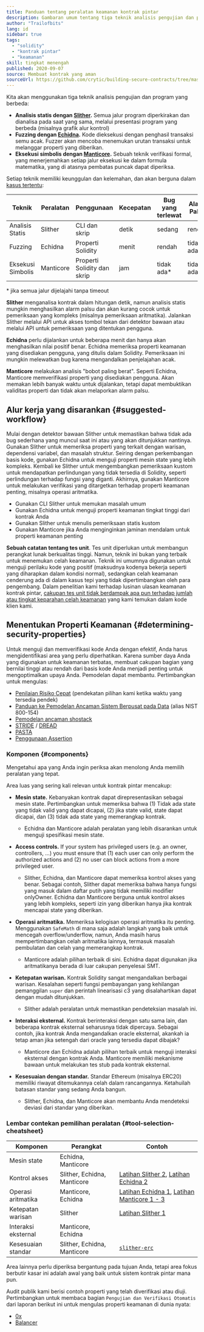 ```yaml
---
title: Panduan tentang peralatan keamanan kontrak pintar
description: Gambaran umum tentang tiga teknik analisis pengujian dan program yang berbeda
author: "Trailofbits"
lang: id
sidebar: true
tags:
  - "solidity"
  - "kontrak pintar"
  - "keamanan"
skill: tingkat menengah
published: 2020-09-07
source: Membuat kontrak yang aman
sourceUrl: https://github.com/crytic/building-secure-contracts/tree/master/program-analysis
---
```


Kita akan menggunakan tiga teknik analisis pengujian dan program yang berbeda:

- **Analisis statis dengan [Slither](/developers/tutorials/how-to-use-slither-to-find-smart-contract-bugs/).** Semua jalur program diperkirakan dan dianalisa pada saat yang sama, melalui presentasi program yang berbeda (misalnya grafik alur kontrol)
- **Fuzzing dengan [Echidna](/developers/tutorials/how-to-use-echidna-to-test-smart-contracts/).** Kode dieksekusi dengan penghasil transaksi semu acak. Fuzzer akan mencoba menemukan urutan transaksi untuk melanggar properti yang diberikan.
- **Eksekusi simbolis dengan [Manticore](/developers/tutorials/how-to-use-manticore-to-find-smart-contract-bugs/).** Sebuah teknik verifikasi formal, yang menerjemahkan setiap jalur eksekusi ke dalam formula matematika, yang di atasnya pembatas puncak dapat diperiksa.

Setiap teknik memiliki keunggulan dan kelemahan, dan akan berguna dalam [kasus tertentu](#determining-security-properties):

| Teknik            | Peralatan | Penggunaan                  | Kecepatan | Bug yang terlewat | Alarm Palsu |
| ----------------- | --------- | --------------------------- | --------- | ----------------- | ----------- |
| Analisis Statis   | Slither   | CLI dan skrip               | detik     | sedang            | rendah      |
| Fuzzing           | Echidna   | Properti Solidity           | menit     | rendah            | tidak ada   |
| Eksekusi Simbolis | Manticore | Properti Solidity dan skrip | jam       | tidak ada\*       | tidak ada   |

\* jika semua jalur dijelajahi tanpa timeout

**Slither** menganalisa kontrak dalam hitungan detik, namun analisis statis mungkin menghasilkan alarm palsu dan akan kurang cocok untuk pemeriksaan yang kompleks (misalnya pemeriksaan aritmatika). Jalankan Slither melalui API untuk akses tombol tekan dari detektor bawaan atau melalui API untuk pemeriksaan yang ditentukan pengguna.

**Echidna** perlu dijalankan untuk beberapa menit dan hanya akan menghasilkan nilai positif benar. Echidna memeriksa properti keamanan yang disediakan pengguna, yang ditulis dalam Solidity. Pemeriksaan ini mungkin melewatkan bug karena mengandalkan penjelajahan acak.

**Manticore** melakukan analisis "bobot paling berat". Seperti Echidna, Manticore memverifikasi properti yang disediakan pengguna. Akan memakan lebih banyak waktu untuk dijalankan, tetapi dapat membuktikan validitas properti dan tidak akan melaporkan alarm palsu.

## Alur kerja yang disarankan {#suggested-workflow}

Mulai dengan detektor bawaan Slither untuk memastikan bahwa tidak ada bug sederhana yang muncul saat ini atau yang akan ditunjukkan nantinya. Gunakan Slither untuk memeriksa properti yang terkait dengan warisan, dependensi variabel, dan masalah struktur. Seiring dengan perkembangan basis kode, gunakan Echidna untuk menguji properti mesin state yang lebih kompleks. Kembali ke Slither untuk mengembangkan pemeriksaan kustom untuk mendapatkan perlindungan yang tidak tersedia di Solidity, seperti perlindungan terhadap fungsi yang diganti. Akhirnya, gunakan Manticore untuk melakukan verifikasi yang ditargetkan terhadap properti keamanan penting, misalnya operasi aritmatika.

- Gunakan CLI Slither untuk memukan masalah umum
- Gunakan Echidna untuk menguji properti keamanan tingkat tinggi dari kontrak Anda
- Gunakan Slither untuk menulis pemeriksaan statis kustom
- Gunakan Manticore jika Anda menginginkan jaminan mendalam untuk properti keamanan penting

**Sebuah catatan tentang tes unit**. Tes unit diperlukan untuk membangun perangkat lunak berkualitas tinggi. Namun, teknik ini bukan yang terbaik untuk menemukan celah keamanan. Teknik ini umumnya digunakan untuk menguji perilaku kode yang positif (maksudnya kodenya bekerja seperti yang diharapkan dalam kondisi normal), sedangkan celah keamanan cenderung ada di dalam kasus tepi yang tidak dipertimbangkan oleh para pengembang. Dalam penelitian kami terhadap lusinan ulasan keamanan kontrak pintar, [cakupan tes unit tidak berdampak apa pun terhadap jumlah atau tingkat keparahan celah keamanan](https://blog.trailofbits.com/2019/08/08/246-findings-from-our-smart-contract-audits-an-executive-summary/) yang kami temukan dalam kode klien kami.

## Menentukan Properti Keamanan {#determining-security-properties}

Untuk menguji dan memverifikasi kode Anda dengan efektif, Anda harus mengidentifikasi area yang perlu diperhatikan. Karena sumber daya Anda yang digunakan untuk keamanan terbatas, membuat cakupan bagian yang bernilai tinggi atau rendah dari basis kode Anda menjadi penting untuk mengoptimalkan upaya Anda. Pemodelan dapat membantu. Pertimbangkan untuk mengulas:

- [Penilaian Risiko Cepat](https://infosec.mozilla.org/guidelines/risk/rapid_risk_assessment.html) (pendekatan pilihan kami ketika waktu yang tersedia pendek)
- [Panduan ke Pemodelan Ancaman Sistem Berpusat pada Data](https://csrc.nist.gov/publications/detail/sp/800-154/draft) (alias NIST 800-154)
- [Pemodelan ancaman shostack](https://www.amazon.com/Threat-Modeling-Designing-Adam-Shostack/dp/1118809998)
- [STRIDE](<https://wikipedia.org/wiki/STRIDE_(security)>) / [DREAD](<https://wikipedia.org/wiki/DREAD_(risk_assessment_model)>)
- [PASTA](https://wikipedia.org/wiki/Threat_model#P.A.S.T.A.)
- [Penggunaan Assertion](https://blog.regehr.org/archives/1091)

### Komponen {#components}

Mengetahui apa yang Anda ingin periksa akan menolong Anda memilih peralatan yang tepat.

Area luas yang sering kali relevan untuk kontrak pintar mencakup:

- **Mesin state.** Kebanyakan kontrak dapat direpresentasikan sebagai mesin state. Pertimbangkan untuk memeriksa bahwa (1) Tidak ada state yang tidak valid yang dapat dicapai, (2) jika state valid, state dapat dicapai, dan (3) tidak ada state yang memerangkap kontrak.

  - Echidna dan Manticore adalah peralatan yang lebih disarankan untuk menguji spesifikasi mesin state.

- **Access controls.** If your system has privileged users (e.g. an owner, controllers, ...) you must ensure that (1) each user can only perform the authorized actions and (2) no user can block actions from a more privileged user.

  - Slither, Echidna, dan Manticore dapat memeriksa kontrol akses yang benar. Sebagai contoh, Slither dapat memeriksa bahwa hanya fungsi yang masuk dalam daftar putih yang tidak memiliki modifier onlyOwner. Echidna dan Manticore berguna untuk kontrol akses yang lebih kompleks, seperti izin yang diberikan hanya jika kontrak mencapai state yang diberikan.

- **Operasi aritmatika.** Memeriksa kelogisan operasi aritmatika itu penting. Menggunakan `SafeMath` di mana saja adalah langkah yang baik untuk mencegah overflow/underflow, namun, Anda masih harus mempertimbangkan celah aritmatika lainnya, termasuk masalah pembulatan dan celah yang memerangkap kontrak.

  - Manticore adalah pilihan terbaik di sini. Echidna dapat digunakan jika aritmatikanya berada di luar cakupan penyelesai SMT.

- **Ketepatan warisan.** Kontrak Solidity sangat mengandalkan berbagai warisan. Kesalahan seperti fungsi pembayangan yang kehilangan pemanggilan `super` dan perintah linearisasi c3 yang disalahartikan dapat dengan mudah ditunjukkan.

  - Slither adalah peralatan untuk memastikan pendeteksian masalah ini.

- **Interaksi eksternal.** Kontrak berinteraksi dengan satu sama lain, dan beberapa kontrak eksternal seharusnya tidak dipercaya. Sebagai contoh, jika kontrak Anda mengandalkan oracle eksternal, akankah ia tetap aman jika setengah dari oracle yang tersedia dapat dibajak?

  - Manticore dan Echidna adalah pilihan terbaik untuk menguji interaksi eksternal dengan kontrak Anda. Manticore memiliki mekanisme bawaan untuk melakukan tes stub pada kontrak eksternal.

- **Kesesuaian dengan standar.** Standar Ethereum (misalnya ERC20) memiliki riwayat ditemukannya celah dalam rancangannya. Ketahuilah batasan standar yang sedang Anda bangun.
  - Slither, Echidna, dan Manticore akan membantu Anda mendeteksi deviasi dari standar yang diberikan.

### Lembar contekan pemilihan peralatan {#tool-selection-cheatsheet}

| Komponen            | Perangkat                   | Contoh                                                                                                                                                                                                                                                       |
| ------------------- | --------------------------- | ------------------------------------------------------------------------------------------------------------------------------------------------------------------------------------------------------------------------------------------------------------ |
| Mesin state         | Echidna, Manticore          |                                                                                                                                                                                                                                                              |
| Kontrol akses       | Slither, Echidna, Manticore | [Latihan Slither 2](https://github.com/crytic/building-secure-contracts/blob/master/program-analysis/slither/exercise2.md), [Latihan Echidna 2](https://github.com/crytic/building-secure-contracts/blob/master/program-analysis/echidna/Exercise-2.md)      |
| Operasi aritmatika  | Manticore, Echidna          | [Latihan Echidna 1](https://github.com/crytic/building-secure-contracts/blob/master/program-analysis/echidna/Exercise-1.md), [Latihan Manticore 1 - 3](https://github.com/crytic/building-secure-contracts/tree/master/program-analysis/manticore/exercises) |
| Ketepatan warisan   | Slither                     | [Latihan Slither 1](https://github.com/crytic/building-secure-contracts/blob/master/program-analysis/slither/exercise1.md)                                                                                                                                   |
| Interaksi eksternal | Manticore, Echidna          |                                                                                                                                                                                                                                                              |
| Kesesuaian standar  | Slither, Echidna, Manticore | [`slither-erc`](https://github.com/crytic/slither/wiki/ERC-Conformance)                                                                                                                                                                                      |

Area lainnya perlu diperiksa bergantung pada tujuan Anda, tetapi area fokus berbutir kasar ini adalah awal yang baik untuk sistem kontrak pintar mana pun.

Audit publik kami berisi contoh properti yang telah diverifikasi atau diuji. Pertimbangkan untuk membaca bagian `Pengujian dan Verifikasi Otomatis` dari laporan berikut ini untuk mengulas properti keamanan di dunia nyata:

- [0x](https://github.com/trailofbits/publications/blob/master/reviews/0x-protocol.pdf)
- [Balancer](https://github.com/trailofbits/publications/blob/master/reviews/BalancerCore.pdf)
